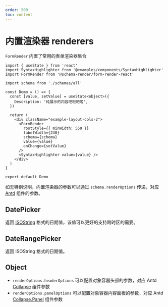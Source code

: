 ```yaml
---
order: 500
toc: content
---
```


# 内置渲染器 renderers

`FormRender` 内置了常用的表单渲染器集合

```tsx
import { useState } from 'react'
import SyntaxHighlighter from '@examples/components/SyntaxHighlighter'
import FormRender from '@schema-render/form-render-react'

import schema from './schemas/all'

const Demo = () => {
  const [value, setValue] = useState<object>({
    Description: '纯展示的内容吧啦吧啦',
  })

  return (
    <div className="example-layout-cols-2">
      <FormRender
        rootStyle={{ minWidth: 550 }}
        labelWidth={230}
        schema={schema}
        value={value}
        onChange={setValue}
      />
      <SyntaxHighlighter value={value} />
    </div>
  )
}

export default Demo
```

如无特别说明，内置渲染器的参数可以通过 `schema.renderOptions` 传递，对应 [Antd](https://ant-design.antgroup.com/components/overview-cn/) 组件的参数。

## DatePicker

返回 [ISOString](https://developer.mozilla.org/en-US/docs/Web/JavaScript/Reference/Global_Objects/Date/toISOString) 格式的日期值，该值可以更好的支持跨时区的需要。

## DateRangePicker

返回 ISOString 格式的日期值。

## Object

- `renderOptions.headerOptions` 可以配置对象容器头部的参数，对应 Antd [Collapse](https://ant-design.antgroup.com/components/collapse-cn#collapse) 组件参数
- `renderOptions.panelOptions` 可以配置对象容器内容面板的参数，对应 Antd [Collapse.Panel](https://ant-design.antgroup.com/components/collapse-cn#collapse) 组件参数

